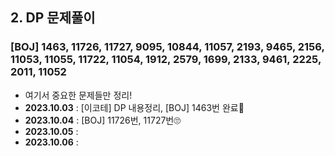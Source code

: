 ## 2. DP 문제풀이
### [BOJ] 1463, 11726, 11727, 9095, 10844, 11057, 2193, 9465, 2156, 11053, 11055, 11722, 11054, 1912, 2579, 1699, 2133, 9461, 2225, 2011, 11052
- 여기서 중요한 문제들만 정리!
- **2023.10.03** : [이코테] DP 내용정리, [BOJ] 1463번 완료🥱
- **2023.10.04** : [BOJ] 11726번, 11727번🙄
- **2023.10.05** : 
- **2023.10.06** : 
